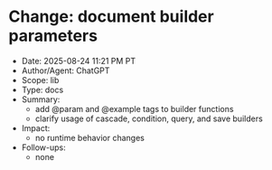 # Change: document builder parameters

- Date: 2025-08-24 11:21 PM PT
- Author/Agent: ChatGPT
- Scope: lib
- Type: docs
- Summary:
  - add @param and @example tags to builder functions
  - clarify usage of cascade, condition, query, and save builders
- Impact:
  - no runtime behavior changes
- Follow-ups:
  - none
